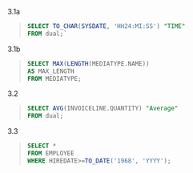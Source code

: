3.1a

> ``` SQL 
> SELECT TO_CHAR(SYSDATE, 'HH24:MI:SS') "TIME" 
> FROM dual;`
> ```

3.1b
> ```SQL 
> SELECT MAX(LENGTH(MEDIATYPE.NAME)) 
> AS MAX_LENGTH 
> FROM MEDIATYPE;
> ```

3.2 
> ```SQL 
> SELECT AVG(INVOICELINE.QUANTITY) "Average" 
> FROM dual;
> ```

3.3
> ```SQL 
> SELECT * 
> FROM EMPLOYEE 
> WHERE HIREDATE>=TO_DATE('1968', 'YYYY');
> ```
